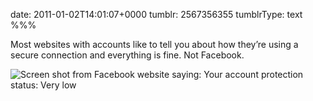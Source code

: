 date: 2011-01-02T14:01:07+0000
tumblr: 2567356355
tumblrType: text
%%%

Most websites with accounts like to tell you about how they’re using a secure connection and everything is fine. Not Facebook. 

![Screen shot from Facebook website saying: Your account protection status: Very low](tumblr_led3nlTKAk1qb1802.png)
